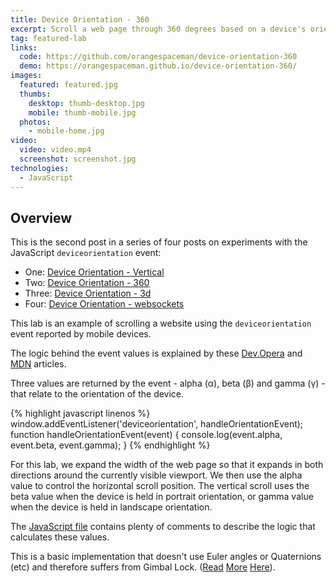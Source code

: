 ```yaml
---
title: Device Orientation - 360
excerpt: Scroll a web page through 360 degrees based on a device's orientation
tag: featured-lab
links:
  code: https://github.com/orangespaceman/device-orientation-360
  demo: https://orangespaceman.github.io/device-orientation-360/
images:
  featured: featured.jpg
  thumbs:
    desktop: thumb-desktop.jpg
    mobile: thumb-mobile.jpg
  photos:
    - mobile-home.jpg
video:
  video: video.mp4
  screenshot: screenshot.jpg
technologies:
  - JavaScript
---
```


## Overview

This is the second post in a series of four posts on experiments with the JavaScript `deviceorientation` event:

 - One: [Device Orientation - Vertical](../device-orientation-vertical/)
 - Two: [Device Orientation - 360](../device-orientation-360/)
 - Three: [Device Orientation - 3d](../device-orientation-3d/)
 - Four: [Device Orientation - websockets](../device-orientation-websockets/)

This lab is an example of scrolling a website using the `deviceorientation` event reported by mobile devices.

The logic behind the event values is explained by these [Dev.Opera](https://dev.opera.com/articles/w3c-device-orientation-api/) and [MDN](https://developer.mozilla.org/en-US/docs/Web/API/Detecting_device_orientation) articles.

Three values are returned by the event - alpha (α), beta (β) and gamma (γ) - that relate to the orientation of the device.

{% highlight javascript linenos %}
window.addEventListener('deviceorientation', handleOrientationEvent);
function handleOrientationEvent(event) {
  console.log(event.alpha, event.beta, event.gamma);
}
{% endhighlight %}

For this lab, we expand the width of the web page so that it expands in both directions around the currently visible viewport. We then use the alpha value to control the horizontal scroll position. The vertical scroll uses the beta value when the device is held in portrait orientation, or gamma value when the device is held in landscape orientation.

The [JavaScript file](https://github.com/orangespaceman/device-orientation-360/blob/master/assets/js/device-orientation.js) contains plenty of comments to describe the logic that calculates these values.

This is a basic implementation that doesn't use Euler angles or Quaternions (etc) and therefore suffers from Gimbal Lock. ([Read](https://stackoverflow.com/questions/41491940/) [More](https://stackoverflow.com/questions/22609518/) [Here](https://www.w3.org/TR/2016/CR-orientation-event-20160818/#worked-example-2)).

